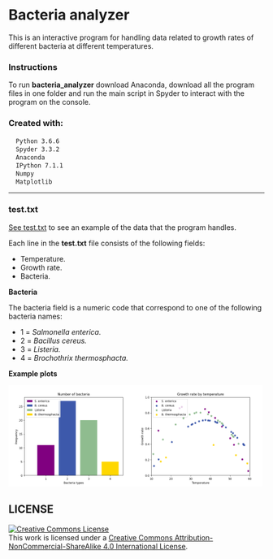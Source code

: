 # Bacteria analyzer
This is an interactive program for handling data related to growth rates of different bacteria at different temperatures.


### Instructions
To run **bacteria_analyzer** download Anaconda, download all the program files in one folder and run the main script in Spyder to interact with the program on the console.
### Created with:
      Python 3.6.6
      Spyder 3.3.2
      Anaconda
      IPython 7.1.1
      Numpy
      Matplotlib
---
### test.txt
[See test.txt](https://github.com/kalilamali/bacteria_analyzer/blob/master/test.txt) to see an example of the data that the program handles.

Each line in the **test.txt** file consists of the following fields:
* Temperature.
* Growth rate.
* Bacteria.

**Bacteria**

The bacteria field is a numeric code that correspond to one of the following bacteria names:
* 1 =  *Salmonella enterica.*
* 2 = *Bacillus cereus.*
* 3 = *Listeria.*
* 4 = *Brochothrix thermosphacta.*

**Example plots**

<img src="https://github.com/kalilamali/bacteria_analyzer/blob/master/plot1.png" width="250" height="200" /><img src="https://github.com/kalilamali/bacteria_analyzer/blob/master/plot2.png" width="250" height="200" />

## LICENSE
<a rel="license" href="http://creativecommons.org/licenses/by-nc-sa/4.0/"><img alt="Creative Commons License" style="border-width:0" src="https://i.creativecommons.org/l/by-nc-sa/4.0/88x31.png" /></a><br />This work is licensed under a <a rel="license" href="http://creativecommons.org/licenses/by-nc-sa/4.0/">Creative Commons Attribution-NonCommercial-ShareAlike 4.0 International License</a>.
